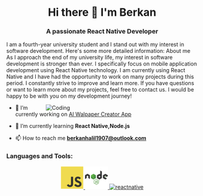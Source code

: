 
<h1 align="center"> Hi there 👋  I'm Berkan</h1>
<h3 align="center">A passionate React Native Developer</h3>

 I am a fourth-year university student and I stand out with my interest in software development. Here's some more detailed information:
About me
As I approach the end of my university life, my interest in software development is stronger than ever.
I specifically focus on mobile application development using React Native technology.
I am currently using React Native and I have had the opportunity to work on many projects during this period.
I constantly strive to improve and learn more.
If you have questions or want to learn more about my projects, feel free to contact us. I would be happy to be with you on my development journey!


<img align ="right" alt="Coding" width="400" src = "[https://media.tenor.com/A-xepNszV9YAAAAi/ai-bot.gif](https://media2.giphy.com/media/v1.Y2lkPTc5MGI3NjExMWdpcG85YzFkNG8zbmR0M3IzeWo0cGM0dHlncTU2cW9pcmlic2FydyZlcD12MV9pbnRlcm5hbF9naWZfYnlfaWQmY3Q9Zw/2IudUHdI075HL02Pkk/giphy.gif)">



- 🔭 I’m currently working on [AI Walpaper Creator App](https://github.com/DBerkan/AI-Image-Generator-React-Native)

- 🌱 I’m currently learning **React Native,Node.js**

- 📫 How to reach me **berkanhalil1907@outlook.com**


<p align="left">
</p>

<h3 align="left">Languages and Tools:</h3>
<p align="center"> <a href="https://developer.mozilla.org/en-US/docs/Web/JavaScript" target="_blank" rel="noreferrer"> <img src="https://raw.githubusercontent.com/devicons/devicon/master/icons/javascript/javascript-original.svg" alt="javascript" width="60" height="60"/> </a> <a href="https://nodejs.org" target="_blank" rel="noreferrer"> <img src="https://raw.githubusercontent.com/devicons/devicon/master/icons/nodejs/nodejs-original-wordmark.svg" alt="nodejs" width="60" height="60"/> </a> <a href="https://reactnative.dev/" target="_blank" rel="noreferrer"> <img src="https://reactnative.dev/img/header_logo.svg" alt="reactnative" width="60" height="60"/> </a> </p>
